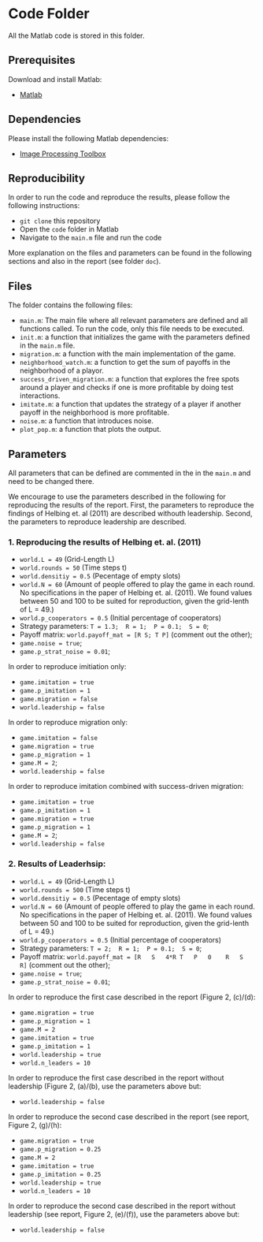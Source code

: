 # Code Folder 

All the Matlab code is stored in this folder.

## Prerequisites
Download and install Matlab:
* [Matlab](https://www.mathworks.com/products/matlab.html)

## Dependencies
Please install the following Matlab dependencies:
* [Image Processing Toolbox](https://www.mathworks.com/products/image.html)

## Reproducibility

In order to run the code and reproduce the results, please follow the following instructions:

* `git clone` this repository
* Open the `code` folder in Matlab
* Navigate to the `main.m` file and run the code

More explanation on the files and parameters can be found in the following sections and also in the report (see folder `doc`).

## Files

The folder contains the following files:
* `main.m`: The main file where all relevant parameters are defined and all functions called. To run the code, only this file needs to be executed.
* `init.m`: a function that initializes the game with the parameters defined in the `main.m` file.
* `migration.m`: a function with the main implementation of the game.
* `neighborhood_watch.m`: a function to get the sum of payoffs in the neighborhood of a playor.
* `success_driven_migration.m`: a function that explores the free spots around a player and checks if one is more profitable by doing test interactions.
* `imitate.m`: a function that updates the strategy of a player if another payoff in the neighborhood is more profitable.
* `noise.m`: a function that introduces noise.
* `plot_pop.m`: a function that plots the output.

## Parameters

All parameters that can be defined are commented in the in the `main.m` and need to be changed there.

We encourage to use the parameters described in the following for reproducing the results of the report. First, the parameters to reproduce the findings of Helbing et. al (2011) are described withouth leadership. Second, the parameters to reproduce leadership are described.

### 1. Reproducing the results of Helbing et. al. (2011)

* ```world.L = 49``` (Grid-Length L)
* ```world.rounds = 50``` (Time steps t)
* ```world.densitiy = 0.5``` (Pecentage of empty slots)
* ```world.N = 60``` (Amount of people offered to play the game in each round. No specifications in the paper of Helbing et. al. (2011). We found values between 50 and 100 to be suited for reproduction, given the grid-lenth of L = 49.)
* ```world.p_cooperators = 0.5``` (Initial percentage of cooperators)
* Strategy parameters: ```T = 1.3;  R = 1;  P = 0.1;  S = 0```;
* Payoff matrix: ```world.payoff_mat = [R S; T P]``` (comment out the other);
* ```game.noise = true```;
* ```game.p_strat_noise = 0.01```;

In order to reproduce imitiation only:
* ```game.imitation = true```
* ```game.p_imitation = 1```
* ```game.migration = false```
* ```world.leadership = false```

In order to reproduce migration only:
* ```game.imitation = false```
* ```game.migration = true```
* ```game.p_migration = 1```
* ```game.M = 2```;  
* ```world.leadership = false```

In order to reproduce imitation combined with success-driven migration:
* ```game.imitation = true```
* ```game.p_imitation = 1```
* ```game.migration = true```
* ```game.p_migration = 1```
* ```game.M = 2```;  
* ```world.leadership = false```

### 2. Results of Leaderhsip:

* ```world.L = 49``` (Grid-Length L)
* ```world.rounds = 500``` (Time steps t)
* ```world.densitiy = 0.5``` (Pecentage of empty slots)
* ```world.N = 60``` (Amount of people offered to play the game in each round. No specifications in the paper of Helbing et. al. (2011). We found values between 50 and 100 to be suited for reproduction, given the grid-lenth of L = 49.)
* ```world.p_cooperators = 0.5``` (Initial percentage of cooperators)
* Strategy parameters: ```T = 2;  R = 1;  P = 0.1;  S = 0```;
* Payoff matrix: ```world.payoff_mat = [R   S   4*R
                    T   P   0   
                    R   S   R]``` (comment out the other);
* ```game.noise = true```;
* ```game.p_strat_noise = 0.01```;

In order to reproduce the first case described in the report (Figure 2, (c)/(d):

* ```game.migration = true```
* ```game.p_migration = 1```
* ```game.M = 2```
* ```game.imitation = true```
* ```game.p_imitation = 1```
* ```world.leadership = true```
* ```world.n_leaders = 10```

In order to reproduce the first case described in the report without leadership (Figure 2, (a)/(b), use the parameters above but:
* ```world.leadership = false```

In order to reproduce the second case described in the report (see report, Figure 2, (g)/(h):


* ```game.migration = true```
* ```game.p_migration = 0.25```
* ```game.M = 2```
* ```game.imitation = true```
* ```game.p_imitation = 0.25```
* ```world.leadership = true```
* ```world.n_leaders = 10```

In order to reproduce the second case described in the report without leadership (see report, Figure 2, (e)/(f)), use the parameters above but:
* ```world.leadership = false```